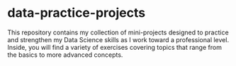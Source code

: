# data-practice-projects
This repository contains my collection of mini-projects designed to practice and strengthen my Data Science skills as I work toward a professional level. Inside, you will find a variety of exercises covering topics that range from the basics to more advanced concepts.
